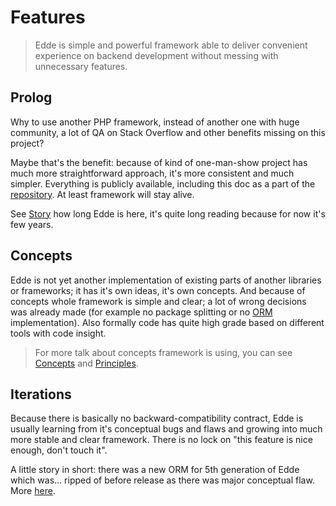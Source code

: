 # Features

> Edde is simple and powerful framework able to deliver convenient experience on backend development without messing with
unnecessary features. 

## Prolog

Why to use another PHP framework, instead of another one with huge community, a lot of QA on Stack Overflow and
other benefits missing on this project?

Maybe that's the benefit: because of kind of one-man-show project has much more straightforward approach, it's
more consistent and much simpler. Everything is publicly available, including this doc as a part of the
[repository](https://github.com/edde-framework/edde/tree/master/docs). At least framework will stay alive.

See [Story](/story) how long Edde is here, it's quite long reading because for now it's few years.

## Concepts

Edde is not yet another implementation of existing parts of another libraries or frameworks; it has it's own ideas,
it's own concepts. And because of concepts whole framework is simple and clear; a lot of wrong decisions was
already made (for example no package splitting or no [ORM](/components/orm) implementation). Also formally code
has quite high grade based on different tools with code insight.

> For more talk about concepts framework is using, you can see [Concepts](/ideas) and [Principles](/principles).

## Iterations

Because there is basically no backward-compatibility contract, Edde is usually learning from it's conceptual
bugs and flaws and growing into much more stable and clear framework. There is no lock on "this feature is 
nice enough, don't touch it".

A little story in short: there was a new ORM for 5th generation of Edde which was... ripped of before release
as there was major conceptual flaw. More [here](/components/orm).

